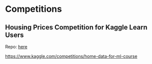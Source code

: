 # Competitions

## Housing Prices Competition for Kaggle Learn Users

Repo: [here](https://www.github.com/kevin-rupe/kaggle/housing_prices_competition_for_kaggle_learn_users)

https://www.kaggle.com/competitions/home-data-for-ml-course
